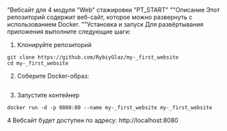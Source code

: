 "Вебсайт для 4 модуля "Web" стажировки "PT_START"
""Описание
Этот репозиторий содержит веб-сайт, которое можно развернуть с использованием Docker.
""Установка и запуск
Для развёртывания приложения выполните следующие шаги:
1. Клонируйте репозиторий
```
git clone https://github.com/RybiyGlaz/my-_first_website
cd my-_first_website
```
2. Соберите Docker-образ:
``` docker build -t my-_first_website .
```
3. Запустите контейнер
```
docker run -d -p 8080:80 --name my-_first_website my-_first_website
```
4 Вебсайт будет доступен по адресу:
http://localhost:8080

